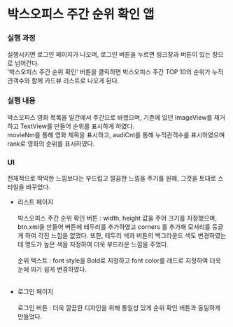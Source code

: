 # 박스오피스 주간 순위 확인 앱

### 실행 과정

실행시키면 로그인 페이지가 나오며, 로그인 버튼을 누르면 링크창과 버튼이 있는 창으로 넘어간다. </br>
'박스오피스 주간 순위 확인' 버튼을 클릭하면 박스오피스 주간 TOP 10의 순위가 누적관객수와 함께 카드뷰 리스트로 나오게 된다.


### 실행 내용

박스오피스 영화 목록을 일간에서 주간으로 바꿨으며, 기존에 있던 ImageView를 제거하고 TextView를 만들어 순위를 표시하게 하였다. </br>
movieNm를 통해 영화 제목을 표시하고, audiCnt를 통해 누적관객수를 표시하였으며 rank로 영화의 순위를 표시하였다.


### UI

전체적으로 딱딱한 느낌보다는 부드럽고 깔끔한 느낌을 주기를 원해, 그것을 토대로 스타일을 바꾸었다.

- 리스트 페이지 </br></br>
박스오피스 주간 순위 확인 버튼 :  width, height 값을 주어 크기를 지정했으며,
btn.xml을 만들어 버튼에 테두리를 추가하였고 corners 를 추가해 모서리를 둥글게 하여 각진 느낌을 없앴다.
또한, 테두리 색과 버튼의 백그라운드 색도 변경하였는데 명도가 높은 색을 지정하여 더욱 부드러운 느낌을 주었다. </br></br>
순위 텍스트 : font style을 Bold로 지정하고 font color를 레드로 지정하여 더욱 눈에 띄기 쉽게 변경하였다. </br></br>

- 로그인 페이지 </br></br>
로그인 버튼 : 더욱 깔끔한 디자인을 위해 통일성 있게 순위 확인 버튼과 동일하게 만들었다.
